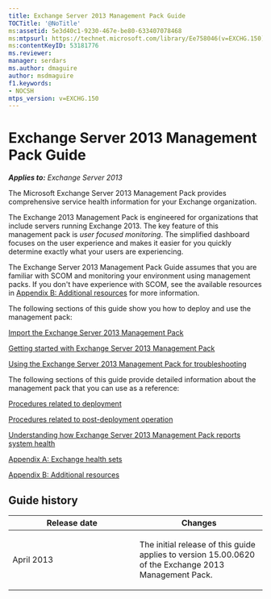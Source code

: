 ```yaml
---
title: Exchange Server 2013 Management Pack Guide
TOCTitle: '@NoTitle'
ms:assetid: 5e3d40c1-9230-467e-be80-633407078468
ms:mtpsurl: https://technet.microsoft.com/library/Ee758046(v=EXCHG.150)
ms:contentKeyID: 53181776
ms.reviewer: 
manager: serdars
ms.author: dmaguire
author: msdmaguire
f1.keywords:
- NOCSH
mtps_version: v=EXCHG.150
---
```


# Exchange Server 2013 Management Pack Guide

_**Applies to:** Exchange Server 2013_

The Microsoft Exchange Server 2013 Management Pack provides comprehensive service health information for your Exchange organization.

The Exchange 2013 Management Pack is engineered for organizations that include servers running Exchange 2013. The key feature of this management pack is *user focused monitoring*. The simplified dashboard focuses on the user experience and makes it easier for you quickly determine exactly what your users are experiencing.

The Exchange Server 2013 Management Pack Guide assumes that you are familiar with SCOM and monitoring your environment using management packs. If you don't have experience with SCOM, see the available resources in [Appendix B: Additional resources](appendix-b-additional-resources.md) for more information.

The following sections of this guide show you how to deploy and use the management pack:

[Import the Exchange Server 2013 Management Pack](import-the-exchange-server-2013-management-pack.md)

[Getting started with Exchange Server 2013 Management Pack](getting-started-with-exchange-server-2013-management-pack.md)

[Using the Exchange Server 2013 Management Pack for troubleshooting](using-the-exchange-server-2013-management-pack-for-troubleshooting.md)

The following sections of this guide provide detailed information about the management pack that you can use as a reference:

[Procedures related to deployment](procedures-related-to-deployment.md)

[Procedures related to post-deployment operation](procedures-related-to-post-deployment-operation.md)

[Understanding how Exchange Server 2013 Management Pack reports system health](understanding-how-exchange-server-2013-management-pack-reports-system-health.md)

[Appendix A: Exchange health sets](appendix-a-exchange-health-sets.md)

[Appendix B: Additional resources](appendix-b-additional-resources.md)

## Guide history

<table>
<colgroup>
<col style="width: 50%" />
<col style="width: 50%" />
</colgroup>
<thead>
<tr class="header">
<th>Release date</th>
<th>Changes</th>
</tr>
</thead>
<tbody>
<tr class="odd">
<td><p>April 2013</p></td>
<td><p>The initial release of this guide applies to version 15.00.0620 of the Exchange 2013 Management Pack.</p></td>
</tr>
</tbody>
</table>
